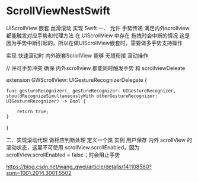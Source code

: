# ScrollViewNestSwift
UIScrollView 嵌套 丝滑滚动 实现 Swift
一、 允许 手势传递 满足内外scrollview 都能触发对应手势和代理方法 在 UIScrollView 中存在 拖拽时会中断的情况 这是因为手势中断引起的。所以在做UIScrollView嵌套时，需要做多手势支持操作

实现 快速滚动时 内外嵌套ScrollView 能够 无缝衔接 滚动操作

// 许可手势冲突 确保 内外scrollview 都能同时触发手势 和 scrollviewDeleate

extension GWScrollView: UIGestureRecognizerDelegate {

    func gestureRecognizer(_ gestureRecognizer: UIGestureRecognizer, shouldRecognizeSimultaneouslyWith otherGestureRecognizer: UIGestureRecognizer) -> Bool {

        return true;
    }
}

二、实现滚动代理 做相应判断处理 定义一个类 实例 用户保存 内外 scrollView 的滚动状态，这里不可使用 scrollView.scrollEnabled，因为scrollView.scrollEnabled = false；时会阻止手势

https://blog.csdn.net/wang_gwei/article/details/141108580?spm=1001.2014.3001.5502